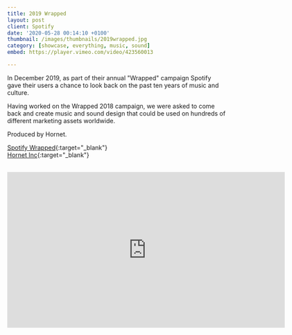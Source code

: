 ```yaml
---
title: 2019 Wrapped
layout: post
client: Spotify
date: '2020-05-28 00:14:10 +0100'
thumbnail: /images/thumbnails/2019wrapped.jpg
category: [showcase, everything, music, sound]
embed: https://player.vimeo.com/video/423560013

---
```


In December 2019, as part of their annual "Wrapped" campaign Spotify gave their users a chance to look back on the past ten years of music and culture.

Having worked on the Wrapped 2018 campaign, we were asked to come back and create music and sound design that could be used on hundreds of different marketing assets worldwide.

Produced by Hornet.

[Spotify Wrapped](https://spotifywrapped.com){:target="_blank"}
<br>
[Hornet Inc](http://hornetinc.com){:target="_blank"}

<br>

<iframe src="https://player.vimeo.com/video/423560783?byline=0&portrait=0" width="640" height="360" frameborder="0" webkitallowfullscreen mozallowfullscreen allowfullscreen></iframe>
